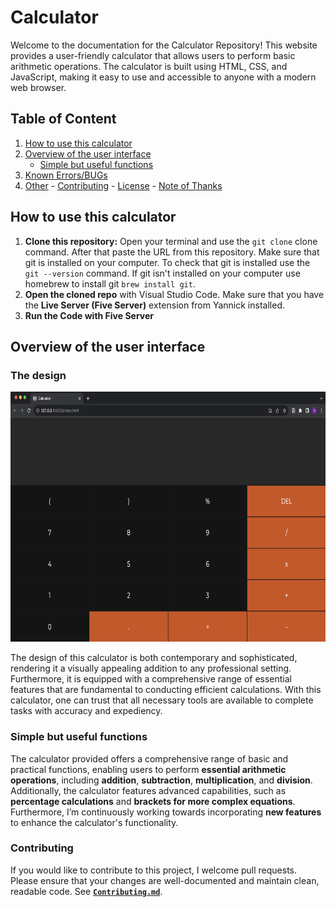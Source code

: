 # Calculator

<!--<div id="header" align="center">
</div>-->

Welcome to the documentation for the Calculator Repository! This website provides a user-friendly calculator that allows users to perform basic arithmetic operations. The calculator is built using HTML, CSS, and JavaScript, making it easy to use and accessible to anyone with a modern web browser.

## Table of Content

<!-- Table of Content start -->

1. [How to use this calculator](https://github.com/N3v1/Calculator#how-to-use-this-calculator)
2. [Overview of the user interface](https://github.com/N3v1/Calculator#overview-of-the-user-interface)
   - [Simple but useful functions](https://github.com/N3v1/Calculator#simple-but-useful-functions)
3. [Known Errors/BUGs]()
4. [Other](https://github.com/N3v1/Calculator#other) - [Contributing](https://github.com/N3v1/Calculator#contributing) - [License](https://github.com/N3v1/Calculator#license) - [Note of Thanks](https://github.com/N3v1/Calculator#note-of-thanks)
<!-- Tabel of Content end -->

## How to use this calculator

1. **Clone this repository:** Open your terminal and use the `git clone` clone command. After that paste the URL from this repository. Make sure that git is installed on your computer. To check that git is installed use the `git --version` command. If git isn't installed on your computer use homebrew to install git `brew install git`.
2. **Open the cloned repo** with Visual Studio Code. Make sure that you have the **Live Server (Five Server)** extension from Yannick installed.
3. **Run the Code with Five Server**

## Overview of the user interface

### The design

<img height=400px src="Interface.png">

The design of this calculator is both contemporary and sophisticated, rendering it a visually appealing addition to any professional setting. Furthermore, it is equipped with a comprehensive range of essential features that are fundamental to conducting efficient calculations. With this calculator, one can trust that all necessary tools are available to complete tasks with accuracy and expediency.

### Simple but useful functions

The calculator provided offers a comprehensive range of basic and practical functions, enabling users to perform **essential arithmetic operations**, including **addition**, **subtraction**, **multiplication**, and **division**. Additionally, the calculator features advanced capabilities, such as **percentage calculations** and **brackets for more complex equations**. Furthermore, I’m continuously working towards incorporating **new features** to enhance the calculator's functionality.


### Contributing

If you would like to contribute to this project, I welcome pull requests. Please ensure that your changes are well-documented and maintain clean, readable code. See [**`Contributing.md`**](Contributing.md).


